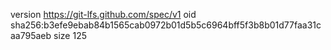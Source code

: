 version https://git-lfs.github.com/spec/v1
oid sha256:b3efe9ebab84b1565cab0972b01d5b5c6964bff5f3b8b01d77faa31caa795aeb
size 125
